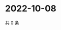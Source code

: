 # 2022-10-08

共 0 条

<!-- BEGIN WEIBO -->
<!-- 最后更新时间 Sat Oct 08 2022 23:18:53 GMT+0800 (China Standard Time) -->

<!-- END WEIBO -->
